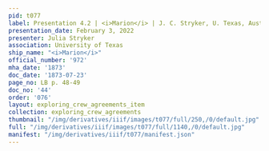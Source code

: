 ```yaml
---
pid: t077
label: Presentation 4.2 | <i>Marion</i> | J. C. Stryker, U. Texas, Austin | 45
presentation_date: February 3, 2022
presenter: Julia Stryker
association: University of Texas
ship_name: "<i>Marion</i>"
official_number: '972'
mha_date: '1873'
doc_date: '1873-07-23'
page_no: LB p. 48-49
doc_no: '44'
order: '076'
layout: exploring_crew_agreements_item
collection: exploring_crew_agreements
thumbnail: "/img/derivatives/iiif/images/t077/full/250,/0/default.jpg"
full: "/img/derivatives/iiif/images/t077/full/1140,/0/default.jpg"
manifest: "/img/derivatives/iiif/t077/manifest.json"
---
```


